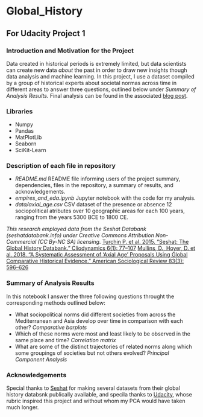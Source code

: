 # Global_History
## For Udacity Project 1

### Introduction and Motivation for the Project
Data created in historical periods is extremely limited, but data scientists can create new data *about* the past in order to draw new insights though data analysis and machine learning. In this project, I use a dataset compiled by a group of historical experts about societal normas across time in different areas to answer three questions, outlined below under *Summary of Analysis Results.* Final analysis can be found in the associated [blog post](https://medium.com/@briantfriederich/empires-and-eda-4cbefc91a96a).

### Libraries
* Numpy
* Pandas
* MatPlotLib
* Seaborn
* SciKit-Learn

### Description of each file in repository
* *README.md* README file informing users of the project summary, dependencies, files in the repository, a summary of results, and acknowledgements.
* *empires_and_eda.ipynb* Jupyter notebook with the code for my analysis.
* *data/axial_age.csv* CSV dataset of the presence or absence 12 sociopolitical atributes over 10 geographic areas for each 100 years, ranging from the years 5300 BCE to 1800 CE.

*This research employed data from the Seshat Databank (seshatdatabank.info) under Creative Commons Attribution Non-Commercial (CC By-NC SA) licensing.*
[Turchin P. et al. 2015. “Seshat: The Global History Databank.” Cliodynamics 6(1): 77–107](https://doi.org/10.21237/C7clio6127917)
[Mullins, D., Hoyer, D. et al. 2018. “A Systematic Assessment of ‘Axial Age’ Proposals Using Global Comparative Historical Evidence.” American Sociological Review 83(3): 596–626](https://doi.org/10.1177/0003122418772567)

### Summary of Analysis Results
In this notebook I answer the three following questions throught the corresponding methods outlined below:
* What sociopolitical norms did different societies from across the Mediterranean and Asia develop over time in comparison with each other? *Comparative barplots*
* Which of these norms were most and least likely to be observed in the same place and time? *Correlation matrix*
* What are some of the distinct trajectories of related norms along which some groupings of societies but not others evolved? *Principal Component Analysis*


### Acknowledgements
Special thanks to [Seshat](http://seshatdatabank.info) for making several datasets from their global history databsnk publically available, and specila thanks to [Udacity](https://www.udacity.com), whose rubric inspired this project and without whom my PCA would have taken much longer.
